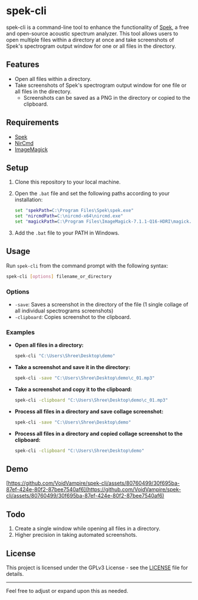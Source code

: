 # spek-cli

spek-cli is a command-line tool to enhance the functionality of [Spek](https://www.spek.cc/), a free and open-source acoustic spectrum analyzer. This tool allows users to open multiple files within a directory at once and take screenshots of Spek's spectrogram output window for one or all files in the directory.

## Features

- Open all files within a directory.
- Take screenshots of Spek's spectrogram output window for one file or all files in the directory.
  - Screenshots can be saved as a PNG in the directory or copied to the clipboard.

## Requirements

- [Spek](https://www.spek.cc/)
- [NirCmd](https://www.nirsoft.net/utils/nircmd.html)
- [ImageMagick](https://imagemagick.org/)

## Setup

1. Clone this repository to your local machine.

2. Open the `.bat` file and set the following paths according to your installation:

    ```bat
    set "spekPath=C:\Program Files\Spek\spek.exe"
    set "nircmdPath=C:\nircmd-x64\nircmd.exe"
    set "magickPath=C:\Program Files\ImageMagick-7.1.1-Q16-HDRI\magick.exe"
    ```

3. Add the `.bat` file to your PATH in Windows.

## Usage

Run `spek-cli` from the command prompt with the following syntax:

```sh
spek-cli [options] filename_or_directory
```

### Options

- `-save`: Saves a screenshot in the directory of the file (1 single collage of all individual spectrograms screenshots)
- `-clipboard`: Copies screenshot to the clipboard. 

### Examples

- **Open all files in a directory:**

    ```sh
    spek-cli "C:\Users\Shree\Desktop\demo"
    ```

- **Take a screenshot and save it in the directory:**

    ```sh
    spek-cli -save "C:\Users\Shree\Desktop\demo\c_01.mp3"
    ```

- **Take a screenshot and copy it to the clipboard:**

    ```sh
    spek-cli -clipboard "C:\Users\Shree\Desktop\demo\c_01.mp3"
    ```

- **Process all files in a directory and save collage screenshot:**

    ```sh
    spek-cli -save "C:\Users\Shree\Desktop\demo"
    ```

- **Process all files in a directory and copied collage screenshot to the clipboard:**

    ```sh
    spek-cli -clipboard "C:\Users\Shree\Desktop\demo"
    ```
  

## Demo

[https://github.com/VoidVampire/spek-cli/assets/80760499/30f695ba-87ef-424e-80f2-87bee7540af6](https://github.com/VoidVampire/spek-cli/assets/80760499/30f695ba-87ef-424e-80f2-87bee7540af6)

## Todo

1. Create a single window while opening all files in a directory.
2. Higher precision in taking automated screenshots.
   
## License

This project is licensed under the GPLv3 License - see the [LICENSE](LICENSE) file for details.

---

Feel free to adjust or expand upon this as needed.
